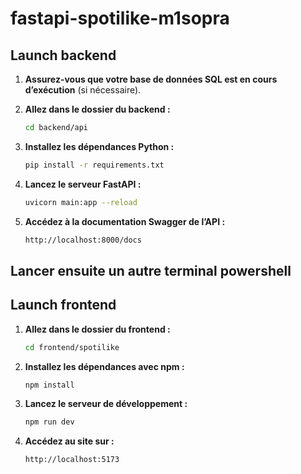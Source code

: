 # fastapi-spotilike-m1sopra

## Launch backend  

1. **Assurez-vous que votre base de données SQL est en cours d’exécution** (si nécessaire).

2. **Allez dans le dossier du backend :**
    ```bash
    cd backend/api

3. **Installez les dépendances Python :** 
    ```bash
    pip install -r requirements.txt

4. **Lancez le serveur FastAPI :**
    ```bash
    uvicorn main:app --reload

5. **Accédez à la documentation Swagger de l’API :**
    ```bash
    http://localhost:8000/docs

## Lancer ensuite un autre terminal powershell

## Launch frontend

1. **Allez dans le dossier du frontend :**
    ```bash
    cd frontend/spotilike

2. **Installez les dépendances avec npm :**
    ```bash
    npm install

3. **Lancez le serveur de développement :**
    ```bash
    npm run dev

4. **Accédez au site sur :**
    ```bash
    http://localhost:5173
